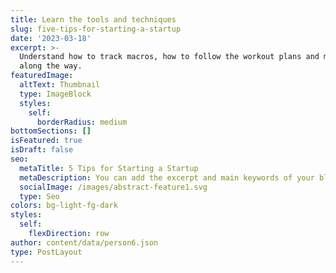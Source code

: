 ```yaml
---
title: Learn the tools and techniques
slug: five-tips-for-starting-a-startup
date: '2023-03-18'
excerpt: >-
  Understand how to track macros, how to follow the workout plans and much more
  along the way.
featuredImage:
  altText: Thumbnail
  type: ImageBlock
  styles:
    self:
      borderRadius: medium
bottomSections: []
isFeatured: true
isDraft: false
seo:
  metaTitle: 5 Tips for Starting a Startup
  metaDescription: You can add the excerpt and main keywords of your blog post here.
  socialImage: /images/abstract-feature1.svg
  type: Seo
colors: bg-light-fg-dark
styles:
  self:
    flexDirection: row
author: content/data/person6.json
type: PostLayout
---
```

